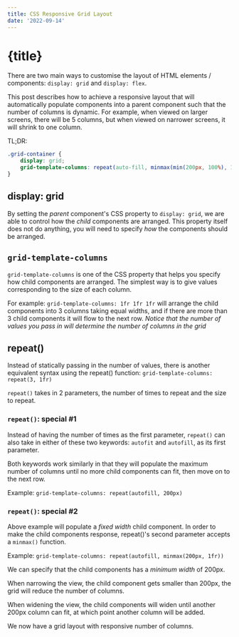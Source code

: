 ```yaml
---
title: CSS Responsive Grid Layout
date: '2022-09-14'
---
```


# {title}

There are two main ways to customise the layout of HTML elements / components:
`display: grid` and `display: flex`.

This post describes how to achieve a responsive layout that will automatically populate components into a parent component such that the number of columns is dynamic. For example, when viewed on larger screens, there will be 5 columns, but when viewed on narrower screens, it will shrink to one column.

TL;DR:

```css
.grid-container {
	display: grid;
	grid-template-columns: repeat(auto-fill, minmax(min(200px, 100%), 1fr));
}
```

## display: grid

By setting the _parent_ component's CSS property to `display: grid`, we are able to control how the _child_ components are arranged. This property itself does not do anything, you will need to specify _how_ the components should be arranged.

## `grid-template-columns`

`grid-template-columns` is one of the CSS property that helps you specify how child components are arranged. The simplest way is to give values corresponding to the size of each column.

For example: `grid-template-columns: 1fr 1fr 1fr` will arrange the child components into 3 columns taking equal widths, and if there are more than 3 child components it will flow to the next row.
_Notice that the number of values you pass in will determine the number of columns in the grid_

## repeat()

Instead of statically passing in the number of values, there is another equivalent syntax using the repeat() function: `grid-template-columns: repeat(3, 1fr)`

`repeat()` takes in 2 parameters, the number of times to repeat and the size to repeat.

### `repeat()`: special #1

Instead of having the number of times as the first parameter, `repeat()` can also take in either of these two keywords: `autofit` and `autofill`, as its first parameter.

Both keywords work similarly in that they will populate the maximum number of columns until no more child components can fit, then move on to the next row.

Example: `grid-template-columns: repeat(autofill, 200px)`

### `repeat()`: special #2

Above example will populate a _fixed width_ child component. In order to make the child components response, repeat()'s second parameter accepts a `minmax()` function.

Example: `grid-template-columns: repeat(autofill, minmax(200px, 1fr))`

We can specify that the child components has a _minimum width_ of 200px.

When narrowing the view, the child component gets smaller than 200px, the grid will reduce the number of columns.

When widening the view, the child components will widen until another 200px column can fit, at which point another column will be added.

We now have a grid layout with responsive number of columns.
